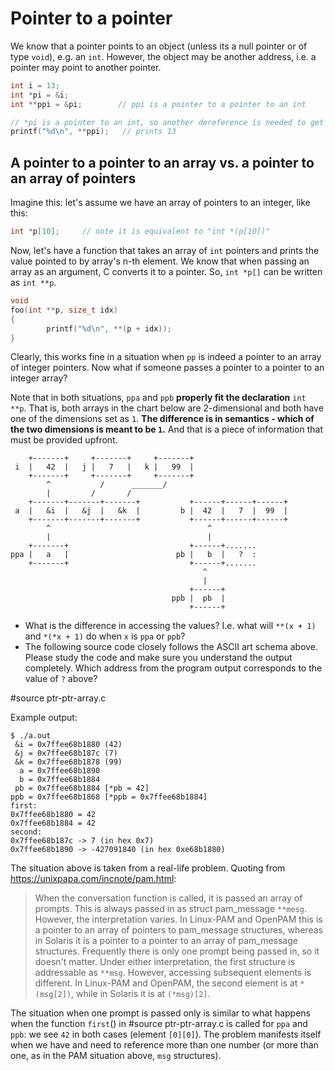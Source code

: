 # Pointer to a pointer

We know that a pointer points to an object (unless its a null pointer or of type
`void`), e.g. an `int`.  However, the object may be another address, i.e.  a
pointer may point to another pointer.

```C
int i = 13;
int *pi = &i;
int **ppi = &pi;        // ppi is a pointer to a pointer to an int

// *pi is a pointer to an int, so another dereference is needed to get the value
printf("%d\n", **ppi);   // prints 13
```

## A pointer to a pointer to an array vs. a pointer to an array of pointers

Imagine this: let's assume we have an array of pointers to an integer, like
this:

```C
int *p[10];     // note it is equivalent to "int *(p[10])"
```

Now, let's have a function that takes an array of `int` pointers and prints the
value pointed to by array's n-th element.  We know that when passing an array
as an argument, C converts it to a pointer.
So, `int *p[]` can be written as `int **p`.

```C
void
foo(int **p, size_t idx)
{
        printf("%d\n", **(p + idx));
}
```

Clearly, this works fine in a situation when `pp` is indeed a pointer to an
array of integer pointers.  Now what if someone passes a pointer to a
pointer to an integer array?

Note that in both situations, `ppa` and `ppb` **properly fit the declaration**
`int **p`.  That is, both arrays in the chart below are 2-dimensional and both
have one of the dimensions set as `1`.  **The difference is in semantics - which
of the two dimensions is meant to be `1`.**  And that is a piece of information
that must be provided upfront.

```
    +-------+     +-------+     +-------+
 i  |   42  |   j |   7   |   k |   99  |
    +-------+     +-------+     +-------+
        ^           /      _______/
        |         /       /
    +-------+-------+-------+           +------+------+------+
 a  |   &i  |   &j  |   &k  |         b |  42  |   7  |  99  |
    +-------+-------+-------+           +------+------+------+
        ^                                   ^
        |                                   |
    +-------+                           +------+.......
ppa |   a   |                        pb |   b  |   ?  :
    +-------+                           +------+.......
                                           ^
                                           |
                                        +------+
                                    ppb |  pb  |
                                        +------+
```

- What is the difference in accessing the values?  I.e. what will `**(x + 1)`
  and `*(*x + 1)` do when `x` is `ppa` or `ppb`?
- The following source code closely follows the ASCII art schema above.  Please
  study the code and make sure you understand the output completely.  Which
  address from the program output corresponds to the value of `?` above?

#source ptr-ptr-array.c

Example output: 

```
$ ./a.out
 &i = 0x7ffee68b1880 (42)
 &j = 0x7ffee68b187c (7)
 &k = 0x7ffee68b1878 (99)
  a = 0x7ffee68b1890
  b = 0x7ffee68b1884
 pb = 0x7ffee68b1884 [*pb = 42]
ppb = 0x7ffee68b1868 [*ppb = 0x7ffee68b1884]
first:
0x7ffee68b1880 = 42
0x7ffee68b1884 = 42
second:
0x7ffee68b187c -> 7 (in hex 0x7)
0x7ffee68b1890 -> -427091840 (in hex 0xe68b1880)
```

The situation above is taken from a real-life problem.  Quoting from
https://unixpapa.com/incnote/pam.html:

> When the conversation function is called, it is passed an array of prompts.
> This is always passed in as struct pam\_message `**mesg`. However, the
> interpretation varies. In Linux-PAM and OpenPAM this is a pointer to an array
> of pointers to pam\_message structures, whereas in Solaris it is a pointer to a
> pointer to an array of pam\_message structures. Frequently there is only one
> prompt being passed in, so it doesn't matter. Under either interpretation, the
> first structure is addressable as `**msg`. However, accessing subsequent
> elements is different. In Linux-PAM and OpenPAM, the second element is at
> `*(msg[2])`, while in Solaris it is at `(*msg)[2]`.

The situation when one prompt is passed only is similar to what happens when the
function `first`() in
#source ptr-ptr-array.c
is called for `ppa` and `ppb`: we see `42` in both cases (element `[0][0]`).
The problem manifests itself when we have and need to reference more than one
number (or more than one, as in the PAM situation above, `msg` structures).
